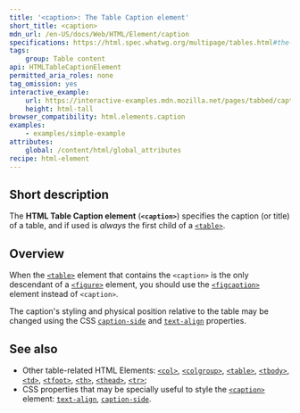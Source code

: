 ```yaml
---
title: '<caption>: The Table Caption element'
short_title: <caption>
mdn_url: /en-US/docs/Web/HTML/Element/caption
specifications: https://html.spec.whatwg.org/multipage/tables.html#the-caption-element
tags:
    group: Table content
api: HTMLTableCaptionElement
permitted_aria_roles: none
tag_omission: yes
interactive_example:
    url: https://interactive-examples.mdn.mozilla.net/pages/tabbed/caption.html
    height: html-tall
browser_compatibility: html.elements.caption
examples:
    - examples/simple-example
attributes:
    global: /content/html/global_attributes
recipe: html-element
---
```


## Short description

The **HTML Table Caption element** (**`<caption>`**) specifies the
caption (or title) of a table, and if used is *always* the first child
of a [`<table>`](/en-US/docs/Web/HTML/Element/table).

## Overview

When the
[`<table>`](/en-US/docs/Web/HTML/Element/table)
element that contains the `<caption>` is the only descendant of a
[`<figure>`](/en-US/docs/Web/HTML/Element/figure)
element, you should use the
[`<figcaption>`](/en-US/docs/Web/HTML/Element/figcaption)
element instead of `<caption>`.

The caption's styling and physical position relative to the table may be changed
using the CSS
[`caption-side`](/en-US/docs/Web/CSS/caption-side)
and
[`text-align`](/en-US/docs/Web/CSS/text-align)
properties.

## See also

- Other table-related HTML Elements:
  [`<col>`](/en-US/docs/Web/HTML/Element/col),
  [`<colgroup>`](/en-US/docs/Web/HTML/Element/colgroup),
  [`<table>`](/en-US/docs/Web/HTML/Element/table),
  [`<tbody>`](/en-US/docs/Web/HTML/Element/tbody),
  [`<td>`](/en-US/docs/Web/HTML/Element/td),
  [`<tfoot>`](/en-US/docs/Web/HTML/Element/tfoot),
  [`<th>`](/en-US/docs/Web/HTML/Element/th),
  [`<thead>`](/en-US/docs/Web/HTML/Element/thead),
  [`<tr>`](/en-US/docs/Web/HTML/Element/tr);
- CSS properties that may be specially useful to style the
  [`<caption>`](/en-US/docs/Web/HTML/Element/caption)
  element: [`text-align`](/en-US/docs/Web/CSS/text-align), [`caption-side`](/en-US/docs/Web/CSS/caption-side).
